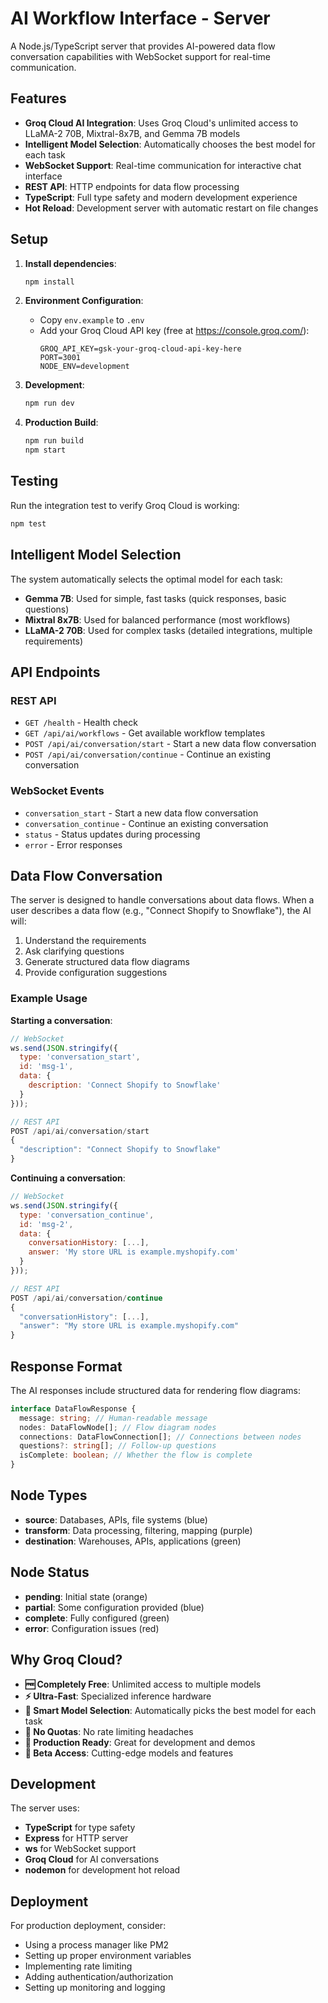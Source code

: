 # AI Workflow Interface - Server

A Node.js/TypeScript server that provides AI-powered data flow conversation capabilities with WebSocket support for real-time communication.

## Features

- **Groq Cloud AI Integration**: Uses Groq Cloud's unlimited access to LLaMA-2 70B, Mixtral-8x7B, and Gemma 7B models
- **Intelligent Model Selection**: Automatically chooses the best model for each task
- **WebSocket Support**: Real-time communication for interactive chat interface
- **REST API**: HTTP endpoints for data flow processing
- **TypeScript**: Full type safety and modern development experience
- **Hot Reload**: Development server with automatic restart on file changes

## Setup

1. **Install dependencies**:

   ```bash
   npm install
   ```

2. **Environment Configuration**:
   - Copy `env.example` to `.env`
   - Add your Groq Cloud API key (free at https://console.groq.com/):
     ```
     GROQ_API_KEY=gsk-your-groq-cloud-api-key-here
     PORT=3001
     NODE_ENV=development
     ```

3. **Development**:

   ```bash
   npm run dev
   ```

4. **Production Build**:
   ```bash
   npm run build
   npm start
   ```

## Testing

Run the integration test to verify Groq Cloud is working:

```bash
npm test
```

## Intelligent Model Selection

The system automatically selects the optimal model for each task:

- **Gemma 7B**: Used for simple, fast tasks (quick responses, basic questions)
- **Mixtral 8x7B**: Used for balanced performance (most workflows)
- **LLaMA-2 70B**: Used for complex tasks (detailed integrations, multiple requirements)

## API Endpoints

### REST API

- `GET /health` - Health check
- `GET /api/ai/workflows` - Get available workflow templates
- `POST /api/ai/conversation/start` - Start a new data flow conversation
- `POST /api/ai/conversation/continue` - Continue an existing conversation

### WebSocket Events

- `conversation_start` - Start a new data flow conversation
- `conversation_continue` - Continue an existing conversation
- `status` - Status updates during processing
- `error` - Error responses

## Data Flow Conversation

The server is designed to handle conversations about data flows. When a user describes a data flow (e.g., "Connect Shopify to Snowflake"), the AI will:

1. Understand the requirements
2. Ask clarifying questions
3. Generate structured data flow diagrams
4. Provide configuration suggestions

### Example Usage

**Starting a conversation**:

```javascript
// WebSocket
ws.send(JSON.stringify({
  type: 'conversation_start',
  id: 'msg-1',
  data: {
    description: 'Connect Shopify to Snowflake'
  }
}));

// REST API
POST /api/ai/conversation/start
{
  "description": "Connect Shopify to Snowflake"
}
```

**Continuing a conversation**:

```javascript
// WebSocket
ws.send(JSON.stringify({
  type: 'conversation_continue',
  id: 'msg-2',
  data: {
    conversationHistory: [...],
    answer: 'My store URL is example.myshopify.com'
  }
}));

// REST API
POST /api/ai/conversation/continue
{
  "conversationHistory": [...],
  "answer": "My store URL is example.myshopify.com"
}
```

## Response Format

The AI responses include structured data for rendering flow diagrams:

```typescript
interface DataFlowResponse {
  message: string; // Human-readable message
  nodes: DataFlowNode[]; // Flow diagram nodes
  connections: DataFlowConnection[]; // Connections between nodes
  questions?: string[]; // Follow-up questions
  isComplete: boolean; // Whether the flow is complete
}
```

## Node Types

- **source**: Databases, APIs, file systems (blue)
- **transform**: Data processing, filtering, mapping (purple)
- **destination**: Warehouses, APIs, applications (green)

## Node Status

- **pending**: Initial state (orange)
- **partial**: Some configuration provided (blue)
- **complete**: Fully configured (green)
- **error**: Configuration issues (red)

## Why Groq Cloud?

- **🆓 Completely Free**: Unlimited access to multiple models
- **⚡ Ultra-Fast**: Specialized inference hardware
- **🎯 Smart Model Selection**: Automatically picks the best model for each task
- **🔄 No Quotas**: No rate limiting headaches
- **💪 Production Ready**: Great for development and demos
- **🚀 Beta Access**: Cutting-edge models and features

## Development

The server uses:

- **TypeScript** for type safety
- **Express** for HTTP server
- **ws** for WebSocket support
- **Groq Cloud** for AI conversations
- **nodemon** for development hot reload

## Deployment

For production deployment, consider:

- Using a process manager like PM2
- Setting up proper environment variables
- Implementing rate limiting
- Adding authentication/authorization
- Setting up monitoring and logging

